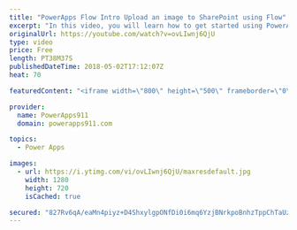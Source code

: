 ```yaml
---
title: "PowerApps Flow Intro Upload an image to SharePoint using Flow"
excerpt: "In this video, you will learn how to get started using PowerApps and Flow. You will learn how to build an app that saves images with metadata and upload that to SharePoint and then get a link to the file back from SharePoint. Pretty cool stuff and a must in your toolbelt as you become more awesome at"
originalUrl: https://youtube.com/watch?v=ovLIwnj6QjU
type: video
price: Free
length: PT38M37S
publishedDateTime: 2018-05-02T17:12:07Z
heat: 70

featuredContent: "<iframe width=\"800\" height=\"500\" frameborder=\"0\" src=\"https://www.youtube.com/embed/ovLIwnj6QjU\" allow=\"accelerometer; autoplay; encrypted-media; gyroscope; picture-in-picture\" allowfullscreen></iframe>"

provider:
  name: PowerApps911
  domain: powerapps911.com

topics:
  - Power Apps

images:
  - url: https://i.ytimg.com/vi/ovLIwnj6QjU/maxresdefault.jpg
    width: 1280
    height: 720
    isCached: true

secured: "827Rv6qA/eaMn4piyz+D4ShxylgpONfDi0i6mq6YzjBNrkpoBnhzTppChTaUzb463o+6vht8HqcI7csMNZ0KFkX4k9Z4x987s9YEuNy+4wylE/jZIsA0K5igPwH6yUnhAflfHZX4xSEApFu/4H0btZU5PQb3p+sxwDdTdIaMODJ/f6XKNCWrYna1D01kYM5/bMPzPLFsBaezl0Gzbg/iz6l7Ii+BYS9vDABt4NHSzVQNe+l6Vv9p5/bqSdhC/iRwYDBkwTxG6C9hQCu/WRYCma6/l3UbQm5ddw3KgiaJlxbBQzPRuI0dTTrmuyTFQZa0eDIJGqhtLhB6gsGoxxeXht7TRcaIyuNkgGR76ftOYDj+pGfuzMPuk0AAiAIqA0blQjypGwTCG3tcp4vLvibbMzimNAGv9gZbxqoqZatS+nY=;nrPBecNlkigQRIXvixJl1A=="
---
```


